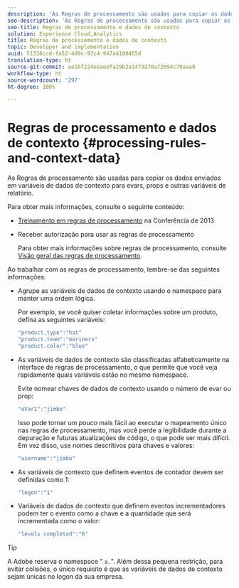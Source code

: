 ```yaml
---
description: 'As Regras de processamento são usadas para copiar os dados enviados em variáveis de dados de contexto para evars, props e outras variáveis de relatório. '
seo-description: 'As Regras de processamento são usadas para copiar os dados enviados em variáveis de dados de contexto para evars, props e outras variáveis de relatório. '
seo-title: Regras de processamento e dados de contexto
solution: Experience Cloud,Analytics
title: Regras de processamento e dados de contexto
topic: Developer and implementation
uuid: 51338ccd-fa52-4d9c-97c4-947a4100465d
translation-type: ht
source-git-commit: ae16f224eeaeefa29b2e1479270a72694c79aaa0
workflow-type: ht
source-wordcount: '297'
ht-degree: 100%

---
```



# Regras de processamento e dados de contexto {#processing-rules-and-context-data}

As Regras de processamento são usadas para copiar os dados enviados em variáveis de dados de contexto para evars, props e outras variáveis de relatório. 

Para obter mais informações, consulte o seguinte conteúdo:

* [Treinamento em regras de processamento](https://tv.adobe.com/embed/1181/16506/) na Conferência de 2013
* Receber autorização para usar as regras de processamento

   Para obter mais informações sobre regras de processamento, consulte [Visão geral das regras de processamento](https://docs.adobe.com/content/help/pt-BR/analytics/admin/admin-tools/processing-rules/processing-rules.html).

Ao trabalhar com as regras de processamento, lembre-se das seguintes informações:

* Agrupe as variáveis de dados de contexto usando o namespace para manter uma ordem lógica.

   Por exemplo, se você quiser coletar informações sobre um produto, defina as seguintes variáveis:

   ```js
   "product.type":"hat" 
   "product.team":"mariners" 
   "product.color":"blue"
   ```

* As variáveis de dados de contexto são classificadas alfabeticamente na interface de regras de processamento, o que permite que você veja rapidamente quais variáveis estão no mesmo namespace.

   Evite nomear chaves de dados de contexto usando o número de evar ou prop:

   ```js
   "eVar1":"jimbo"
   ```

   Isso pode tornar *um pouco* mais fácil ao executar o mapeamento único nas regras de processamento, mas você perde a legibilidade durante a depuração e futuras atualizações de código, o que pode ser mais difícil. Em vez disso, use nomes descritivos para chaves e valores:

   ```js
   "username":"jimbo"
   ```

* As variáveis de contexto que definem eventos de contador devem ser definidas como 1:

   ```js
   "logon":"1"
   ```

* Variáveis de dados de contexto que definem eventos incrementadores podem ter o evento como a chave e a quantidade que será incrementada como o valor:

   ```js
   "levels completed":"6"
   ```

>[!TIP]
>
>A Adobe reserva o namespace &quot; `a.`&quot;. Além dessa pequena restrição, para evitar colisões, o único requisito é que as variáveis de dados de contexto sejam únicas no logon da sua empresa.

